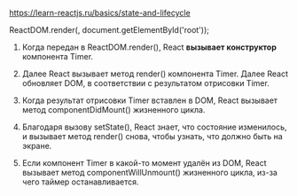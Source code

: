 https://learn-reactjs.ru/basics/state-and-lifecycle  


ReactDOM.render(<Timer/>, document.getElementById('root'));  

1. Когда <Timer/> передан в ReactDOM.render(), React **вызывает конструктор** компонента Timer. 

2. Далее React вызывает метод render() компонента Timer. Далее React обновляет DOM,    в соответствии с результатом отрисовки Timer.  

3. Когда результат отрисовки Timer вставлен в DOM, React вызывает метод      componentDidMount() жизненного цикла.

4. Благодаря вызову setState(), React знает, что состояние изменилось, и вызывает метод render() снова, чтобы узнать, что должно быть на экране.  

5. Если компонент Timer в какой-то момент удалён из DOM, React вызывает метод componentWillUnmount() жизненного цикла, из-за чего таймер останавливается.